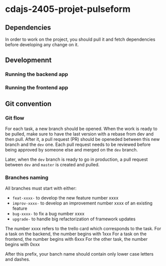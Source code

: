 # cdajs-2405-projet-pulseform

## Dependencies

In order to work on the project, you should pull it and fetch dependencies before developing any change on it.

## Developmennt

### Running the backend app

### Running the frontend app

## Git convention

### Git flow

For each task, a new branch should be opened.
When the work is ready to be pulled, make sure to have the last version with a rebase from dev and then pull. After it, a pull request (PR) should be openeded between this new branch and the `dev` one.
Each pull request needs to be reviewed before being approved by someone else and merged on the `dev` branch.

Later, when the `dev` branch is ready to go in production, a pull request between `dev` and `master` is created and pulled.

### Branches naming

All branches must start with either:

- `feat-xxxx-` to develop the new feature number xxxx
- `improv-xxxx-` to develop an improvement number xxxx of an existing feature
- `bug-xxxx-` to fix a bug number xxxx
- `upgrade-` to handle big refactorization of framework updates

The number xxxx refers to the trello card which corresponds to the task.
For a task on the backend, the number begins with 1xxx
For a task on the frontend, the number begins with 6xxx
For the other task, the number begins with 0xxx

After this prefix, your banch name should contain only lower case letters and dashes.
